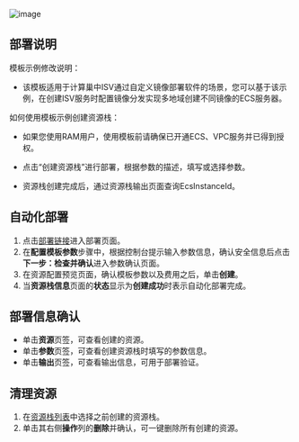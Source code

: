 ![image](https://img.alicdn.com/imgextra/i4/O1CN0109Avt726MNR2KLaP2_!!6000000007647-2-tps-530-480.png)

## 部署说明
模板示例修改说明：

- 该模板适用于计算巢中ISV通过自定义镜像部署软件的场景，您可以基于该示例，在创建ISV服务时配置镜像分发实现多地域创建不同镜像的ECS服务器。

如何使用模板示例创建资源栈：

- 如果您使用RAM用户，使用模板前请确保已开通ECS、VPC服务并已得到授权。

- 点击“创建资源栈”进行部署，根据参数的描述，填写或选择参数。

- 资源栈创建完成后，通过资源栈输出页面查询EcsInstanceId。
## 自动化部署
1. 点击[部署链接](https://ros.console.aliyun.com/region/stacks/create?templateUrl=https://ros-public-templates.oss-cn-hangzhou.aliyuncs.com/ros-templates/examples/isv/custom-image-ecs-datadisk.yml&hideStepRow=true&hideStackConfig=true&pageTitle=自定义镜像创建单实例ECS云服务器(添加数据盘)&isSimplified=true&balanceIntercept=true)进入部署页面。
2. 在**配置模板参数**步骤中，根据控制台提示输入参数信息，确认安全信息后点击**下一步：检查并确认**进入参数确认页面。
3. 在资源配置预览页面，确认模板参数以及费用之后，单击**创建**。
4. 当**资源栈信息**页面的**状态**显示为**创建成功**时表示自动化部署完成。

## 部署信息确认
- 单击**资源**页签，可查看创建的资源。
- 单击**参数**页签，可查看创建资源栈时填写的参数信息。
- 单击**输出**页签，可查看输出信息，可用于部署验证。

## 清理资源
1. 在[资源栈列表](https://ros.console.aliyun.com/stacks)中选择之前创建的资源栈。
2. 单击其右侧**操作**列的**删除**并确认，可一键删除所有创建的资源。
